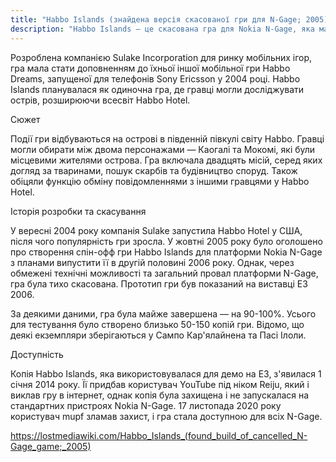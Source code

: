 ```yaml
---
title: "Habbo Islands (знайдена версія скасованої гри для N-Gage; 2005)"
description: "Habbo Islands — це скасована гра для Nokia N-Gage, яка мала вийти в 2005 році. -- Lostmediawiki"
---
```


Розроблена компанією Sulake Incorporation для ринку мобільних ігор, гра мала стати доповненням до їхньої іншої мобільної гри Habbo Dreams, запущеної для телефонів Sony Ericsson у 2004 році. Habbo Islands планувалася як одиночна гра, де гравці могли досліджувати острів, розширюючи всесвіт Habbo Hotel.

Сюжет

Події гри відбуваються на острові в південній півкулі світу Habbo. Гравці могли обирати між двома персонажами — Каогалі та Мокомі, які були місцевими жителями острова. Гра включала двадцять місій, серед яких догляд за тваринами, пошук скарбів та будівництво споруд. Також обіцяли функцію обміну повідомленнями з іншими гравцями у Habbo Hotel.

Історія розробки та скасування

У вересні 2004 року компанія Sulake запустила Habbo Hotel у США, після чого популярність гри зросла. У жовтні 2005 року було оголошено про створення спін-офф гри Habbo Islands для платформи Nokia N-Gage з планами випустити її в другій половині 2006 року. Однак, через обмежені технічні можливості та загальний провал платформи N-Gage, гра була тихо скасована. Прототип гри був показаний на виставці E3 2006.

За деякими даними, гра була майже завершена — на 90-100%. Усього для тестування було створено близько 50-150 копій гри. Відомо, що деякі екземпляри зберігаються у Сампо Кар'ялайнена та Пасі Ілоли.

Доступність

Копія Habbo Islands, яка використовувалася для демо на E3, з'явилася 1 січня 2014 року. Її придбав користувач YouTube під ніком Reiju, який і виклав гру в інтернет, однак копія була захищена і не запускалася на стандартних пристроях Nokia N-Gage. 17 листопада 2020 року користувач mupf зламав захист, і гра стала доступною для всіх N-Gage.

https://lostmediawiki.com/Habbo_Islands_(found_build_of_cancelled_N-Gage_game;_2005)